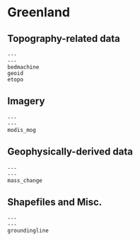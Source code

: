 # Greenland

## Topography-related data

```{nbgallery}
---
---
bedmachine
geoid
etopo
```

## Imagery

```{nbgallery}
---
---
modis_mog
```

## Geophysically-derived data

```{nbgallery}
---
---
mass_change
```

## Shapefiles and Misc.

```{nbgallery}
---
---
groundingline
```
